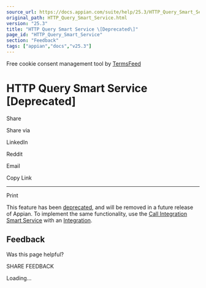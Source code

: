 ```yaml
---
source_url: https://docs.appian.com/suite/help/25.3/HTTP_Query_Smart_Service.html
original_path: HTTP_Query_Smart_Service.html
version: "25.3"
title: "HTTP Query Smart Service \[Deprecated\]"
page_id: "HTTP_Query_Smart_Service"
section: "Feedback"
tags: ["appian","docs","v25.3"]
---
```



Free cookie consent management tool by [TermsFeed](https://www.termsfeed.com/)

# HTTP Query Smart Service \[Deprecated\]

Share

Share via

LinkedIn

Reddit

Email

Copy Link

* * *

Print

This feature has been [deprecated](Deprecated_Features.html), and will be removed in a future release of Appian. To implement the same functionality, use the [Call Integration Smart Service](Call_Integration_Smart_Service.html) with an [Integration](Integration_Object.html).

## Feedback

Was this page helpful?

SHARE FEEDBACK

Loading...